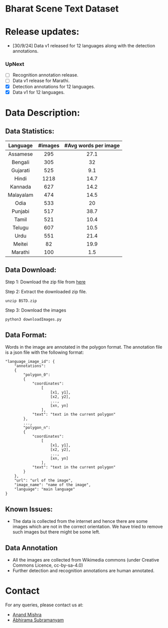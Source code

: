 # Bharat Scene Text Dataset

[comment]: <> (Add a table with 13 languages and links to its files)

# Release updates:

[comment]: <> (checkbox style release updates with cross ticks for the ones present)

- [30/9/24] Data v1 released for 12 languages along with the detection annotations.

### UpNext
- [ ] Recognition annotation release.
- [ ] Data v1 release for Marathi.
- [x] Detection annotations for 12 languages.
- [x] Data v1 for 12 languages.

# Data Description:
## Data Statistics:

| Language | #images | #Avg words per image |
| :---: | :---: | :---: |
| Assamese | 295 | 27.1 |
| Bengali | 305 | 32 | 
| Gujarati | 525 | 9.1 |
| Hindi | 1218 | 14.7 | 
| Kannada | 627 | 14.2 | 
| Malayalam | 474 | 14.5 | 
| Odia | 533 | 20 |
| Punjabi | 517 | 38.7 |
| Tamil | 521 | 10.4 | 
| Telugu | 607 | 10.5 |
| Urdu | 551 | 21.4 | 
| Meitei | 82 | 19.9 |
 Marathi | 100 | 1.5 |


## Data Download:

Step 1: Download the zip file from [here](https://drive.google.com/file/d/1Ct7-PHyBguyvY6A0zvmz4s_JOoav21pE/view?usp=share_link)

Step 2: Extract the downloaded zip file.
```
unzip BSTD.zip
```
Step 3: Download the images
```
python3 downloadImages.py 
```

## Data Format:
Words in the image are annotated in the polygon format. The annotation file is a json file with the following format:
```
"language_image_id": {
    "annotations": 
    {
        "polygon_0":
        {
            "coordinates":
                [
                    [x1, y1],
                    [x2, y2],
                    ...,
                    [xn, yn]
                ],
            "text": "text in the current polygon"
        },
        ...,
        "polygon_n":
        {
            "coordinates":
                [
                    [x1, y1],
                    [x2, y2],
                    ...,
                    [xn, yn]
                ],
            "text": "text in the current polygon"
        }
    },
    "url": "url of the image",
    "image_name": "name of the image",
    "language": "main language"
}
```

## Known Issues:
- The data is collected from the internet and hence there are some images which are not in the correct orientation. We have tried to remove such images but there might be some left. 

## Data Annotation
- All the images are collected from Wikimedia commons (under Creative Commons Licence, cc-by-sa-4.0)
- Further detection and recognition annotations are human annotated.

# Contact
For any queries, please contact us at:
- [Anand Mishra](mailto:mishra@iitj.ac.in)
- [Abhirama Subramanyam](mailto:penamakuri.1@iitj.ac.in)
